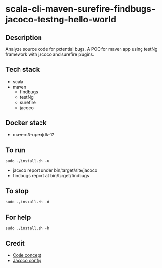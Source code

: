 # scala-cli-maven-surefire-findbugs-jacoco-testng-hello-world

## Description
Analyze source code for potential bugs.
A POC for maven app using testNg
framework with jacoco and surefire plugins.

## Tech stack
- scala
- maven
	- findbugs
  - testNg
  - surefire
  - jacoco

## Docker stack
- maven:3-openjdk-17

## To run
`sudo ./install.sh -u`
- jacoco report under bin/target/site/jacoco
- findbugs report at bin/target/findbugs

## To stop
`sudo ./install.sh -d`

## For help
`sudo ./install.sh -h`

## Credit
- [Code concept](https://stackoverflow.com/questions/67847818/maven-junit-5-cucumber-not-running-tests)
- [Jacoco config](https://www.baeldung.com/jacoco)
